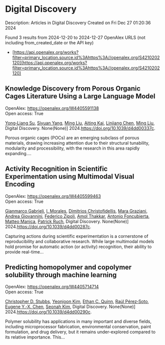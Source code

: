# Digital Discovery
Description: Articles in Digital Discovery
Created on Fri Dec 27 01:20:36 2024

Found 3 results from 2024-12-20 to 2024-12-27
OpenAlex URLS (not including from_created_date or the API key)
- [https://api.openalex.org/works?filter=primary_location.source.id%3Ahttps%3A//openalex.org/S4210202120](https://api.openalex.org/works?filter=primary_location.source.id%3Ahttps%3A//openalex.org/S4210202120)

## Knowledge Discovery from Porous Organic Cages Literature Using a Large Language Model   

OpenAlex: https://openalex.org/W4405591138    
Open access: True
    
[Yong‐Liang Su](https://openalex.org/A5112730155), [Siyuan Yang](https://openalex.org/A5000701940), [Ming Liu](https://openalex.org/A5100347821), [Aiting Kai](https://openalex.org/A5014799463), [Linjiang Chen](https://openalex.org/A5053751282), [Ming Liu](https://openalex.org/A5100347838), Digital Discovery. None(None)] 2024.https://doi.org/10.1039/d4dd00337c.
    
Porous organic cages (POCs) are an emerging subclass of porous materials, drawing increasing attention due to their structural tunability, modularity and processibility, with the research in this area rapidly expanding....    

    

## Activity Recognition in Scientific Experimentation using Multimodal Visual Encoding   

OpenAlex: https://openalex.org/W4405599463    
Open access: True
    
[Gianmarco Gabrieli](https://openalex.org/A5035065021), [I. Morales](https://openalex.org/A5033259596), [Dimitrios Christofidellis](https://openalex.org/A5051235530), [Mara Graziani](https://openalex.org/A5080105921), [Andrea Giovannini](https://openalex.org/A5018969859), [Federico Zipoli](https://openalex.org/A5064545200), [Amol Thakkar](https://openalex.org/A5021552278), [Antonio Foncubierta](https://openalex.org/A5000570756), [Matteo Manica](https://openalex.org/A5005561269), [Patrick Ruch](https://openalex.org/A5088526565), Digital Discovery. None(None)] 2024.https://doi.org/10.1039/d4dd00287c.
    
Capturing actions during scientific experimentation is a cornerstone of reproducibility and collaborative research. While large multimodal models hold promise for automatic action (or activity) recognition, their ability to provide real-time...    

    

## Predicting homopolymer and copolymer solubility through machine learning   

OpenAlex: https://openalex.org/W4405714714    
Open access: True
    
[Christopher D. Stubbs](https://openalex.org/A5024069532), [Yeonjoon Kim](https://openalex.org/A5000294906), [Ethan C. Quinn](https://openalex.org/A5011355970), [Raúl Pérez‐Soto](https://openalex.org/A5013215173), [Eugene Y.‐X. Chen](https://openalex.org/A5018137652), [Seonah Kim](https://openalex.org/A5086535232), Digital Discovery. None(None)] 2024.https://doi.org/10.1039/d4dd00290c.
    
Polymer solubility has applications in many important and diverse fields, including microprocessor fabrication, environmental conservation, paint formulation, and drug delivery, but it remains under-explored compared to its relative importance. This...    

    
